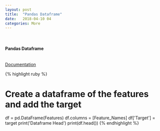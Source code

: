 ```yaml
---
layout: post
title:  "Pandas Dataframe"
date:   2018-04-10 04
categories: More
---
```

<br />
<h4>Pandas Dataframe</h4>
<br />
<a href="https://pandas.pydata.org/pandas-docs/stable/reference/api/pandas.DataFrame.html">
Documentation
</a>
<br />

{% highlight ruby %}
# Create a dataframe of the features and add the target
df = pd.DataFrame(Features)
df.columns = [Feature_Names]
df['Target'] = target
print('Dataframe Head')
print(df.head())
{% endhighlight %}
